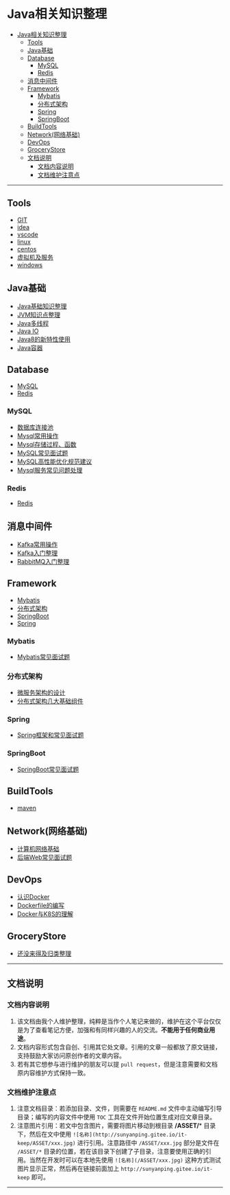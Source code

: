 # Java相关知识整理
<!-- TOC -->

- [Java相关知识整理](#java相关知识整理)
  - [Tools](#tools)
  - [Java基础](#java基础)
  - [Database](#database)
    - [MySQL](#mysql)
    - [Redis](#redis)
  - [消息中间件](#消息中间件)
  - [Framework](#framework)
    - [Mybatis](#mybatis)
    - [分布式架构](#分布式架构)
    - [Spring](#spring)
    - [SpringBoot](#springboot)
  - [BuildTools](#buildtools)
  - [Network(网络基础)](#network网络基础)
  - [DevOps](#devops)
  - [GroceryStore](#grocerystore)
  - [文档说明](#文档说明)
    - [文档内容说明](#文档内容说明)
    - [文档维护注意点](#文档维护注意点)

<!-- /TOC -->

***

## Tools
*  [GIT](Tools/GIT.md)
*  [idea](Tools/idea.md)
*  [vscode](Tools/vscode.md)
*  [linux](Tools/linux.md)
*  [centos](Tools/centos.md)
*  [虚拟机及服务](Tools/虚拟机及服务.md)
*  [windows](Tools/windows.md)

## Java基础
* [Java基础知识整理](Java基础/Java基础知识整理.md)
* [JVM知识点整理](Java基础/JVM知识点整理.md)
* [Java多线程](Java基础/Java多线程.md)
* [Java IO](Java基础/Java%20IO.md)
* [Java8的新特性使用](Java基础/Java8的新特性使用.md)
* [Java容器](Java基础/Java容器.md)

## Database
- [MySQL](#MySQL)
- [Redis](#Redis)
### MySQL
* [数据库连接池](Database/MySQL/数据库连接池.md)
* [Mysql常用操作](Database/MySQL/Mysql常用的操作.md)
* [Mysql存储过程、函数](Database/MySQL/Mysql存储过程、函数.md)
* [MySQL常见面试题](Database/MySQL/MySQL常见面试题.md)
* [MySQL高性能优化规范建议](Database/MySQL/MySQL高性能优化规范建议.md)
* [Mysql服务常见问题处理](Database/MySQL/Mysql服务常见问题处理.md)
### Redis
* [Redis](Database/Redis/Redis.md)

## 消息中间件
* [Kafka常用操作](Messages/Kafka常用操作.md)
* [Kafka入门整理](Messages/Kafka入门整理.md)
* [RabbitMQ入门整理](Messages/RabbitMQ入门整理.md)

## Framework
- [Mybatis](#Mybatis)
- [分布式架构](#分布式架构)
- [SpringBoot](#SpringBoot)
- [Spring](#Spring)

### Mybatis
* [Mybatis常见面试题](Framework/Mybatis/Mybatis常见面试题.md)
### 分布式架构
* [微服务架构的设计](Framework/分布式架构/微服务架构的设计.md)
* [分布式架构几大基础组件](Framework/分布式架构/分布式架构几大基础组件.md)
### Spring
* [Spring框架和常见面试题](Framework/Spring/Spring框架和常见面试.md)
### SpringBoot
* [SpringBoot常见面试题](Framework/SpringBoot/SpringBoot常见面试题.md)

## BuildTools
* [maven](BuildTools/maven.md)

## Network(网络基础)
* [计算机网络基础](Network/计算机网络基础.md)
* [后端Web常见面试题](Network/后端Web常见面试题.md)

## DevOps
* [认识Docker](DevOps/认识Docker.md)
* [Dockerfile的编写](DevOps/Dockerfile的编写.md)
* [Docker与K8S的理解](DevOps/Docker与K8S的理解.md)

## GroceryStore
* [还没来得及归类整理](GroceryStore/还没来得及归类整理.md)

***
## 文档说明

### 文档内容说明
1. 该文档由我个人维护整理，纯粹是当作个人笔记来做的，维护在这个平台仅仅是为了查看笔记方便，加强和有同样兴趣的人的交流。**不能用于任何商业用途**。
2. 文档内容形式包含自创、引用其它处文章。引用的文章一般都放了原文链接，支持鼓励大家访问原创作者的文章内容。
3. 若有其它想参与进行维护的朋友可以提 `pull request`，但是注意需要和文档原内容维护方式保持一致。

### 文档维护注意点
1. 注意文档目录：若添加目录、文件，则需要在 `README.md` 文件中主动编写引导目录；编写的内容文件中使用 `TOC` 工具在文件开始位置生成对应文章目录。
2. 注意图片引用：若文中包含图片，需要将图片移动到根目录 **/ASSET/*** 目录下，然后在文中使用 `![名称](http://sunyanping.gitee.io/it-keep/ASSET/xxx.jpg)` 进行引用。注意路径中 `/ASSET/xxx.jpg` 部分是文件在 `/ASSET/*` 目录的位置，若在该目录下创建了子目录，注意要使用正确的引用。当然在开发时可以在本地先使用 `![名称](/ASSET/xxx.jpg)` 这种方式测试图片显示正常，然后再在链接前面加上 `http://sunyanping.gitee.io/it-keep` 即可。
***
